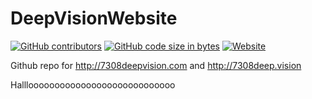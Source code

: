 # DeepVisionWebsite

[![GitHub contributors](https://img.shields.io/github/contributors/DeepVisionFRC/DeepVisionWebsite.svg)](https://github.com/DeepVisionFRC/DeepVisionWebsite)
[![GitHub code size in bytes](https://img.shields.io/github/languages/code-size/DeepVisionFRC/DeepVisionWebsite.svg)](https://github.com/DeepVisionFRC/DeepVisionWebsite)
[![Website](https://img.shields.io/website-up-down-green-red/http/7308deepvision.com.svg?label=7308deepvision.com)](http://7308deep.vision)

Github repo for http://7308deepvision.com and http://7308deep.vision

Hallloooooooooooooooooooooooooooo

